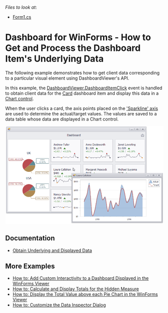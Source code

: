 <!-- default file list -->
*Files to look at*:

* [Form1.cs](./CS/Dashboard_ClientDataCards_Win/Form1.cs)
<!-- default file list end -->

# Dashboard for WinForms - How to Get and Process the Dashboard Item's Underlying Data

The following example demonstrates how to get client data corresponding to a particular visual element using DashboardViewer's API.

In this example, the [DashboardViewer.DashboardItemClick](http://docs.devexpress.com/Dashboard/DevExpress.DashboardWin.DashboardViewer.DashboardItemClick) event is handled to obtain client data for the [Card](http://docs.devexpress.com/Dashboard/15263) dashboard item and display this data in a [Chart control](http://docs.devexpress.com/WindowsForms/8117). 

When the user clicks a card, the axis points placed on the ['Sparkline' axis](https://docs.devexpress.com/Dashboard/DevExpress.DashboardCommon.DashboardDataAxisNames._members)  are used to determine the actual/target values. The values are saved to a data table whose data are displayed in a Chart control.

![](/images/winforms-dashboard-obtain-client-data-click.png)

## Documentation

- [Obtain Underlying and Displayed Data](https://docs.devexpress.com/Dashboard/17269/winforms-dashboard/winforms-viewer/obtaining-underlying-and-displayed-data)

## More Examples

* [How to: Add Custom Interactivity to a Dashboard Displayed in the WinForms Viewer](https://github.com/DevExpress-Examples/how-to-add-custom-interactivity-to-a-dashboard-displayed-in-the-winforms-viewer-t189795)
* [How to: Calculate and Display Totals for the Hidden Measure](https://github.com/DevExpress-Examples/winforms-dashboard-how-to-display-hidden-field-totals)
* [How to: Display the Total Value above each Pie Chart in the WinForms Viewer](https://github.com/DevExpress-Examples/how-to-display-the-total-value-above-each-pie-chart)
* [How to: Customize the Data Inspector Dialog](https://github.com/DevExpress-Examples/winforms-dashboard-data-inspector-customization)


